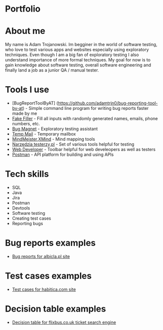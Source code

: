 # Portfolio
# About me
My name is Adam Trojanowski. Im begginer in the world of software testing, who love to test various apps and websites especially using exploratory techniques.
Even though I am a big fan of exploratory testing I also understand importance of more formal techniques.
My goal for now is to gain knowledge about software testing, overall software engineering and finally land a job as a junior QA / manual tester.
# Tools I use

* [BugReportToolByAT] (https://github.com/adamtrjn0/bug-reporting-tool-by-at) - Simple command line program for writing bug reports faster made by me
* [Fake Filler](https://chrome.google.com/webstore/detail/fake-filler/bnjjngeaknajbdcgpfkgnonkmififhfo) -  Fill all inputs with randomly generated names, emails, phone numbers, etc.
* [Bug Magnet](https://bugmagnet.org/) - Exploratory testing assistant
* [Temp Mail](https://temp-mail.org/pl/) - Temporary mailbox
* [MindMeister](https://www.mindmeister.com/),[XMind](https://www.xmind.net/) - Mind mapping tools
* [Narzędzia testerzy,pl](http://generator-hasel.testerzy.pl/) - Set of various tools helpful for testing
* [Web Developer](https://chrispederick.com/work/web-developer/) - Toolbar helpful for web develeopers as well as testers
* [Postman](https://www.postman.com/) - API platform for building and using APIs
# Tech skills

* SQL
* Java
* Jira
* Postman
* Devtools
* Software testing
* Creating test cases
* Reporting bugs


# Bug reports examples

* [Bug reports for albicla.pl site](https://drive.google.com/file/d/1gdzhT5k90nZvV5ir7dn2w3bv1Cv2no6A/view?usp=sharing)

# Test cases examples

* [Test cases for habitica.com site](https://drive.google.com/file/d/1j56f0kkPzdvJu6J2aC-_VyCApHYE9GL1/view?usp=sharing)

# Decision table examples

* [Decision table for flixbus.co.uk ticket search engine](https://drive.google.com/file/d/1G4ThADCQ-196Y_racHoJYK0873xGpT1V/view?usp=sharing)
